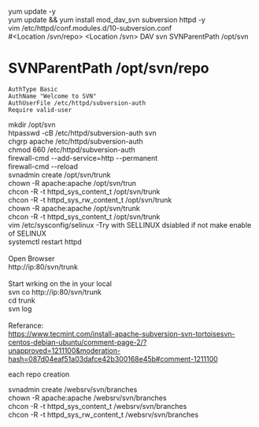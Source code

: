 yum update -y<br/>
yum update && yum install mod_dav_svn subversion httpd -y<br/>
vim /etc/httpd/conf.modules.d/10-subversion.conf<br/>
#<Location /svn/repo>
<Location /svn>
    DAV svn
    SVNParentPath /opt/svn
#    SVNParentPath /opt/svn/repo
    AuthType Basic
    AuthName "Welcome to SVN"
    AuthUserFile /etc/httpd/subversion-auth
    Require valid-user
</Location>

mkdir /opt/svn<br/>
htpasswd -cB /etc/httpd/subversion-auth svn<br/>
chgrp apache /etc/httpd/subversion-auth<br/>
chmod 660 /etc/httpd/subversion-auth<br/>
firewall-cmd --add-service=http --permanent<br/>
firewall-cmd --reload <br/>
svnadmin create /opt/svn/trunk<br/>
chown -R apache:apache /opt/svn/trun<br/>
chcon -R -t httpd_sys_content_t  /opt/svn/trunk<br/>
chcon -R -t httpd_sys_rw_content_t /opt/svn/trunk<br/>
chown -R apache:apache /opt/svn/trunk<br/>
chcon -R -t httpd_sys_content_t  /opt/svn/trunk<br/>
vim /etc/sysconfig/selinux -Try with SELLINUX dsiabled if not make enable of SELINUX<br/>
systemctl restart httpd<br/>
<br/>
Open Browser<br/>
http://ip:80/svn/trunk<br/>
<br/>
Start wrking on the in your local<br/>
svn co http://ip:80/svn/trunk<br/>
cd trunk<br/>
svn log<br/>
<br/>
Referance:<br/>
https://www.tecmint.com/install-apache-subversion-svn-tortoisesvn-centos-debian-ubuntu/comment-page-2/?unapproved=1211100&moderation-hash=087d04eaf51a03dafce42b300168e45b#comment-1211100<br/>

each repo creation

svnadmin  create  /websrv/svn/branches<br/>
chown -R apache:apache /websrv/svn/branches<br/>
chcon -R -t httpd_sys_content_t /websrv/svn/branches<br/>
chcon -R -t httpd_sys_rw_content_t /websrv/svn/branches<br/>

